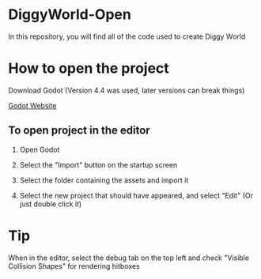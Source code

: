 # DiggyWorld-Open
In this repository, you will find all of the code used to create Diggy World

# How to open the project

Download Godot (Version 4.4 was used, later versions can break things)

[Godot Website](https://godotengine.org/)

## To open project in the editor

1. Open Godot

2. Select the "Import" button on the startup screen

3. Select the folder containing the assets and import it

4. Select the new project that should have appeared, and select "Edit" (Or just double click it)

# Tip

When in the editor, select the debug tab on the top left and check "Visible Collision Shapes" for rendering hitboxes

